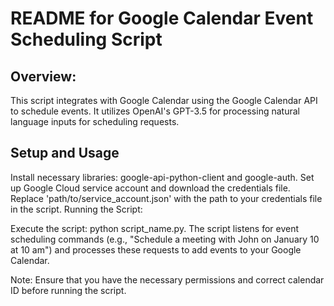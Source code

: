 # README for Google Calendar Event Scheduling Script

## Overview:
This script integrates with Google Calendar using the Google Calendar API to schedule events. It utilizes OpenAI's GPT-3.5 for processing natural language inputs for scheduling requests.

## Setup and Usage

Install necessary libraries: google-api-python-client and google-auth.
Set up Google Cloud service account and download the credentials file.
Replace 'path/to/service_account.json' with the path to your credentials file in the script.
Running the Script:

Execute the script: python script_name.py.
The script listens for event scheduling commands (e.g., "Schedule a meeting with John on January 10 at 10 am") and processes these requests to add events to your Google Calendar.

Note: Ensure that you have the necessary permissions and correct calendar ID before running the script.